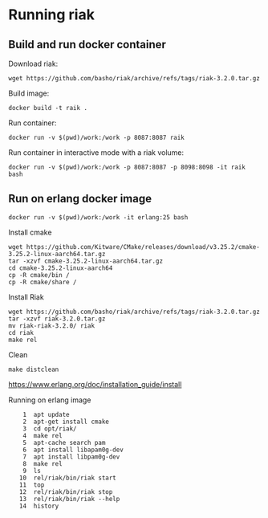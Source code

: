 # Running riak

## Build and run docker container

Download riak:
```
wget https://github.com/basho/riak/archive/refs/tags/riak-3.2.0.tar.gz
```

Build image:
```
docker build -t raik .
```

Run container:
```
docker run -v $(pwd)/work:/work -p 8087:8087 raik
```

Run container in interactive mode with a riak volume:
```
docker run -v $(pwd)/work:/work -p 8087:8087 -p 8098:8098 -it raik bash
```

## Run on erlang docker image
```
docker run -v $(pwd)/work:/work -it erlang:25 bash
```

Install cmake
```
wget https://github.com/Kitware/CMake/releases/download/v3.25.2/cmake-3.25.2-linux-aarch64.tar.gz
tar -xzvf cmake-3.25.2-linux-aarch64.tar.gz
cd cmake-3.25.2-linux-aarch64
cp -R cmake/bin /
cp -R cmake/share /
```

Install Riak
```
wget https://github.com/basho/riak/archive/refs/tags/riak-3.2.0.tar.gz
tar -xzvf riak-3.2.0.tar.gz
mv riak-riak-3.2.0/ riak
cd riak
make rel
```

Clean
```
make distclean
```

https://www.erlang.org/doc/installation_guide/install

Running on erlang image

```    
    1  apt update
    2  apt-get install cmake
    3  cd opt/riak/
    4  make rel
    5  apt-cache search pam
    6  apt install libapam0g-dev
    7  apt install libpam0g-dev
    8  make rel
    9  ls
   10  rel/riak/bin/riak start
   11  top
   12  rel/riak/bin/riak stop
   13  rel/riak/bin/riak --help
   14  history
```
